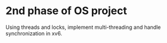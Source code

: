 # 2nd phase of OS project
Using threads and locks, implement multi-threading  and handle synchronization in xv6.
